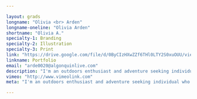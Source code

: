 ```yaml
---

layout: grads
longname: "Olivia <br> Arden"
longname-oneline: "Olivia Arden"
shortname: "Olivia A."
specialty-1: Branding
specialty-2: Illustration
specialty-3: Print
link: "https://drive.google.com/file/d/0ByCIzHXwZZf6THl0LTY2S0xuOUU/view?usp=sharing"
linkname: Portfolio
email: "arde0020@algonquinlive.com"
description: "I'm an outdoors enthusiast and adventure seeking individual who strives to translate both passion and energy into creating meaningful art!"
vimeo: "http://www.vimeolink.com"
meta: "I'm an outdoors enthusiast and adventure seeking individual who strives to translate both passion and energy into creating meaningful art!"

---
```

